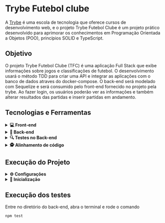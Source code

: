 # Trybe Futebol clube 

A [Trybe](https://www.betrybe.com/) é uma escola de tecnologia que oferece cursos de desenvolvimento web, e o projeto Trybe Futebol Clube é um projeto prático desenvolvido para aprimorar os conhecimentos em Programação Orientada a Objetos (POO), princípios SOLID e TypeScript.

## Objetivo 

O projeto Trybe Futebol Clube (TFC) é uma aplicação Full Stack que exibe informações sobre jogos e classificações de futebol. O desenvolvimento usará o método TDD para criar uma API e integrar as aplicações com o banco de dados atraves do docker-compose. O back-end será modelado com Sequelize e será consumido pelo front-end fornecido no projeto pela trybe. Ao fazer login, os usuários poderão ver as informações e também alterar resultados das partidas e inserir partidas em andamento.

## Tecnologias e Ferramentas

<details>
  <summary><strong>💻 Front-end</strong></summary>
  
 - HTML
 - CSS
 - [ReactJS](https://pt-br.reactjs.org/)
 - [React router](https://reactrouter.com/en/main)
</details>

<details>
  <summary><strong>💾 Back-end</strong></summary>
  
- [Express](https://expressjs.com/pt-br/)
- [TypeScript](https://www.typescriptlang.org/)
- [Docker](https://www.docker.com/)
- [Sequelize](https://sequelize.org/)
- [MySQL](https://www.mysql.com/)
- [JWT](https://jwt.io/)
- ORM - Interface da aplicação com o banco de dados
- POO - Programação Orientada a Objetos
- SOLID
</details>
<details>
  <summary><strong>🔍 Testes no Back-end</strong></summary>
  
- [Mocha](https://mochajs.org/)
- [Chai](https://www.chaijs.com/)
- [Sinon](https://sinonjs.org/)
</details>
<details>
  <summary><strong>🕵️ Alinhamento de código</strong></summary>
  
- [ESlint](https://eslint.org/)
</details>

## Execução do Projeto

<details>
<summary><strong>⚙️ Configurações</strong></summary>
1.Clone o Projeto.

    git clone git@github.com:ViniciusSoares21/trybe-futebol-clube.git
    
2.Entre no diretório do projeto

    cd trybe-futebol-clube
    
3.Instale as dependências na pasta front-end e back-end rodando o comando abaixo em cada pasta.

    npm install

4.<strong>Na pasta app do projeto </strong>, suba os containers app_backend, app_frontend e db. <br />
  -   ⚠️ Para rodar a aplicação dessa forma você deve ter o [Docker](https://www.docker.com/) instalado na sua máquina.
  
    npm run compose:up:dev
    
</details>

<details>
<summary><strong>🚀 Inicialização</strong></summary>

Entre na pata de fornt-end e rode o comando 

    npm start
    
Para fazer login:
 - Email: admin@admin.com
 - senha: secret_admin

</details>

##  Execução dos testes

Entre no diretório do back-end, abra o terminal e rode o comando

    npm test
    
  


